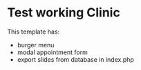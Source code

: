 # Test working Clinic

This template has:
- burger menu
- modal appointment form
- export slides from database in index.php
